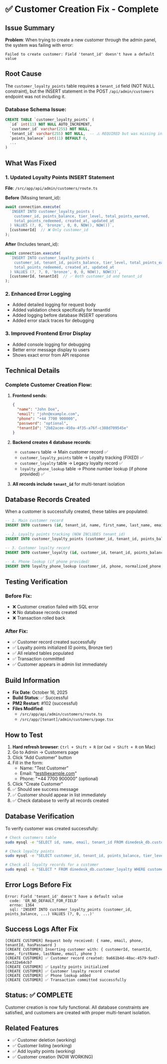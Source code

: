 # ✅ Customer Creation Fix - Complete

## Issue Summary
**Problem**: When trying to create a new customer through the admin panel, the system was failing with error:
```
Failed to create customer: Field 'tenant_id' doesn't have a default value
```

## Root Cause
The `customer_loyalty_points` table requires a `tenant_id` field (NOT NULL constraint), but the INSERT statement in the POST `/api/admin/customers` endpoint was not including it.

### Database Schema Issue:
```sql
CREATE TABLE `customer_loyalty_points` (
  `id` int(11) NOT NULL AUTO_INCREMENT,
  `customer_id` varchar(255) NOT NULL,
  `tenant_id` varchar(255) NOT NULL,  -- ⚠️ REQUIRED but was missing in INSERT
  `points_balance` int(11) DEFAULT 0,
  ...
)
```

## What Was Fixed

### 1. **Updated Loyalty Points INSERT Statement**
   **File**: `/src/app/api/admin/customers/route.ts`
   
   **Before** (Missing tenant_id):
   ```typescript
   await connection.execute(
     `INSERT INTO customer_loyalty_points (
       customer_id, points_balance, tier_level, total_points_earned,
       total_points_redeemed, created_at, updated_at
     ) VALUES (?, 0, 'bronze', 0, 0, NOW(), NOW())`,
     [customerId]  // ❌ Only customer_id
   );
   ```

   **After** (Includes tenant_id):
   ```typescript
   await connection.execute(
     `INSERT INTO customer_loyalty_points (
       customer_id, tenant_id, points_balance, tier_level, total_points_earned,
       total_points_redeemed, created_at, updated_at
     ) VALUES (?, ?, 0, 'bronze', 0, 0, NOW(), NOW())`,
     [customerId, tenantId]  // ✅ Both customer_id and tenant_id
   );
   ```

### 2. **Enhanced Error Logging**
   - Added detailed logging for request body
   - Added validation check specifically for tenantId
   - Added logging before database INSERT operations
   - Added error stack traces for debugging

### 3. **Improved Frontend Error Display**
   - Added console logging for debugging
   - Better error message display to users
   - Shows exact error from API response

## Technical Details

### Complete Customer Creation Flow:
1. **Frontend sends**:
   ```json
   {
     "name": "John Doe",
     "email": "john@example.com",
     "phone": "+44 7700 900000",
     "password": "optional",
     "tenantId": "2b82acee-450a-4f35-a76f-c388d709545e"
   }
   ```

2. **Backend creates 4 database records**:
   - `customers` table → Main customer record ✅
   - `customer_loyalty_points` table → Loyalty tracking (FIXED) ✅
   - `customer_loyalty` table → Legacy loyalty record ✅
   - `loyalty_phone_lookup` table → Phone number lookup (if phone provided) ✅

3. **All records include `tenant_id`** for multi-tenant isolation

## Database Records Created

When a customer is successfully created, these tables are populated:

```sql
-- 1. Main customer record
INSERT INTO customers (id, tenant_id, name, first_name, last_name, email, phone, password, ...)

-- 2. Loyalty points tracking (NOW INCLUDES tenant_id)
INSERT INTO customer_loyalty_points (customer_id, tenant_id, points_balance, tier_level, ...)

-- 3. Customer loyalty record
INSERT INTO customer_loyalty (id, customer_id, tenant_id, points_balance, tier_level, ...)

-- 4. Phone lookup (if phone provided)
INSERT INTO loyalty_phone_lookup (customer_id, phone, normalized_phone, ...)
```

## Testing Verification

### Before Fix:
- ❌ Customer creation failed with SQL error
- ❌ No database records created
- ❌ Transaction rolled back

### After Fix:
- ✅ Customer record created successfully
- ✅ Loyalty points initialized (0 points, Bronze tier)
- ✅ All related tables populated
- ✅ Transaction committed
- ✅ Customer appears in admin list immediately

## Build Information

- **Fix Date**: October 16, 2025
- **Build Status**: ✅ Successful
- **PM2 Restart**: #102 (successful)
- **Files Modified**: 
  - `/src/app/api/admin/customers/route.ts`
  - `/src/app/[tenant]/admin/customers/page.tsx`

## How to Test

1. **Hard refresh browser**: `Ctrl + Shift + R` (or `Cmd + Shift + R` on Mac)
2. Go to Admin → Customers page
3. Click "Add Customer" button
4. Fill in the form:
   - Name: "Test Customer"
   - Email: "test@example.com"
   - Phone: "+44 7700 900000" (optional)
5. Click "Create Customer"
6. ✅ Should see success message
7. ✅ Customer should appear in list immediately
8. ✅ Check database to verify all records created

## Database Verification

To verify customer was created successfully:

```bash
# Check customers table
sudo mysql -e "SELECT id, name, email, tenant_id FROM dinedesk_db.customers ORDER BY created_at DESC LIMIT 1;"

# Check loyalty points
sudo mysql -e "SELECT customer_id, tenant_id, points_balance, tier_level FROM dinedesk_db.customer_loyalty_points ORDER BY created_at DESC LIMIT 1;"

# Check all loyalty records for a customer
sudo mysql -e "SELECT * FROM dinedesk_db.customer_loyalty WHERE customer_id = 'CUSTOMER_ID_HERE';"
```

## Error Logs Before Fix

```
Error: Field 'tenant_id' doesn't have a default value
  code: 'ER_NO_DEFAULT_FOR_FIELD'
  errno: 1364
  sql: 'INSERT INTO customer_loyalty_points (customer_id, points_balance, ...) VALUES (?, 0, ...)'
```

## Success Logs After Fix

```
[CREATE CUSTOMER] Request body received: { name, email, phone, tenantId, hasPassword }
[CREATE CUSTOMER] Inserting customer with: { customerId, tenantId, name, firstName, lastName, email, phone }
[CREATE CUSTOMER] ✅ Customer record created: 9a661b4d-40ac-4579-9ad7-dce322e64cb7
[CREATE CUSTOMER] ✅ Loyalty points initialized
[CREATE CUSTOMER] ✅ Customer loyalty record created
[CREATE CUSTOMER] ✅ Phone lookup added
[CREATE CUSTOMER] ✅ Transaction committed successfully
```

## Status: ✅ COMPLETE

Customer creation is now fully functional. All database constraints are satisfied, and customers are created with proper multi-tenant isolation.

## Related Features

- ✅ Customer deletion (working)
- ✅ Customer listing (working)
- ✅ Add loyalty points (working)
- ✅ Customer creation (NOW WORKING)
